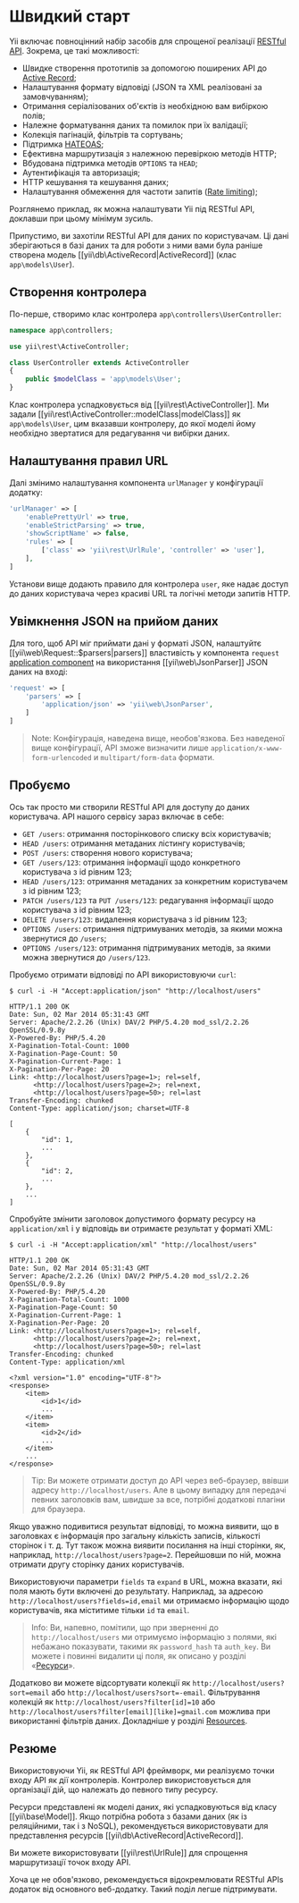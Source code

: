 Швидкий старт
===========

Yii включає повноцінний набір засобів для спрощеної реалізації [RESTful API](https://ru.wikipedia.org/wiki/REST).
Зокрема, це такі можливості:

* Швидке створення прототипів за допомогою поширених API до [Active Record](db-active-record.md);
* Налаштування формату відповіді (JSON та XML реалізовані за замовчуванням);
* Отримання серіалізованих об'єктів із необхідною вам вибіркою полів;
* Належне форматування даних та помилок при їх валідації;
* Колекція пагінацій, фільтрів та сортувань;
* Підтримка [HATEOAS](https://uk.wikipedia.org/wiki/HATEOAS);
* Ефективна маршрутизація з належною перевіркою методів HTTP;
* Вбудована підтримка методів `OPTIONS` та `HEAD`;
* Аутентифікація та авторизація;
* HTTP кешування та кешування даних;
* Налаштування обмеження для частоти запитів ([Rate limiting](rest-rate-limiting.md));


Розглянемо приклад, як можна налаштувати Yii під RESTful API, доклавши при цьому мінімум зусиль.

Припустимо, ви захотіли RESTful API для даних по користувачам. Ці дані зберігаються в базі даних та для роботи з ними
вами була раніше створена модель [[yii\db\ActiveRecord|ActiveRecord]]  (клас `app\models\User`).


## Створення контролера <span id="creating-controller"></span>

По-перше, створимо клас контролера `app\controllers\UserController`:

```php
namespace app\controllers;

use yii\rest\ActiveController;

class UserController extends ActiveController
{
    public $modelClass = 'app\models\User';
}
```

Клас контролера успадковується від [[yii\rest\ActiveController]]. Ми задали [[yii\rest\ActiveController::modelClass|modelClass]]
як `app\models\User`, цим вказавши контролеру, до якої моделі йому необхідно звертатися для редагування чи
вибірки даних.


## Налаштування правил URL <span id="configuring-url-rules"></span>

Далі змінимо налаштування компонента `urlManager` у конфігурації додатку:

```php
'urlManager' => [
    'enablePrettyUrl' => true,
    'enableStrictParsing' => true,
    'showScriptName' => false,
    'rules' => [
        ['class' => 'yii\rest\UrlRule', 'controller' => 'user'],
    ],
]
```

Установи вище додають правило для контролера `user`, яке надає доступ до даних користувача через красиві URL та логічні методи запитів HTTP.


## Увімкнення JSON на прийом даних<span id="enabling-json-input"></span>

Для того, щоб API міг приймати дані у форматі JSON, налаштуйтє [[yii\web\Request::$parsers|parsers]] властивість у компонента `request` [application component](structure-application-components.md) на використання [[yii\web\JsonParser]] JSON даних на вході:

```php
'request' => [
    'parsers' => [
        'application/json' => 'yii\web\JsonParser',
    ]
]
```

> Note: Конфігурація, наведена вище, необов'язкова. Без наведеної вище конфігурації, API зможе визначити лише
  `application/x-www-form-urlencoded` и `multipart/form-data` формати.


## Пробуємо <span id="trying-it-out"></span>

Ось так просто ми створили RESTful API для доступу до даних користувача. API нашого сервісу зараз включає в себе:

* `GET /users`: отримання посторінкового списку всіх користувачів;
* `HEAD /users`: отримання метаданих лістингу користувачів;
* `POST /users`: створення нового користувача;
* `GET /users/123`: отримання інформації щодо конкретного користувача з id рівним 123;
* `HEAD /users/123`: отримання метаданих за конкретним користувачем з id рівним 123;
* `PATCH /users/123` та `PUT /users/123`: редагування інформації щодо користувача з id рівним 123;
* `DELETE /users/123`: видалення користувача з id рівним 123;
* `OPTIONS /users`: отримання підтримуваних методів, за якими можна звернутися до `/users`;
* `OPTIONS /users/123`: отримання підтримуваних методів, за якими можна звернутися до `/users/123`.

Пробуємо отримати відповіді по API використовуючи `curl`: 

```
$ curl -i -H "Accept:application/json" "http://localhost/users"

HTTP/1.1 200 OK
Date: Sun, 02 Mar 2014 05:31:43 GMT
Server: Apache/2.2.26 (Unix) DAV/2 PHP/5.4.20 mod_ssl/2.2.26 OpenSSL/0.9.8y
X-Powered-By: PHP/5.4.20
X-Pagination-Total-Count: 1000
X-Pagination-Page-Count: 50
X-Pagination-Current-Page: 1
X-Pagination-Per-Page: 20
Link: <http://localhost/users?page=1>; rel=self, 
      <http://localhost/users?page=2>; rel=next, 
      <http://localhost/users?page=50>; rel=last
Transfer-Encoding: chunked
Content-Type: application/json; charset=UTF-8

[
    {
        "id": 1,
        ...
    },
    {
        "id": 2,
        ...
    },
    ...
]
```

Спробуйте змінити заголовок допустимого формату ресурсу на `application/xml` і у відповідь ви отримаєте результат у форматі XML:

```
$ curl -i -H "Accept:application/xml" "http://localhost/users"

HTTP/1.1 200 OK
Date: Sun, 02 Mar 2014 05:31:43 GMT
Server: Apache/2.2.26 (Unix) DAV/2 PHP/5.4.20 mod_ssl/2.2.26 OpenSSL/0.9.8y
X-Powered-By: PHP/5.4.20
X-Pagination-Total-Count: 1000
X-Pagination-Page-Count: 50
X-Pagination-Current-Page: 1
X-Pagination-Per-Page: 20
Link: <http://localhost/users?page=1>; rel=self, 
      <http://localhost/users?page=2>; rel=next, 
      <http://localhost/users?page=50>; rel=last
Transfer-Encoding: chunked
Content-Type: application/xml

<?xml version="1.0" encoding="UTF-8"?>
<response>
    <item>
        <id>1</id>
        ...
    </item>
    <item>
        <id>2</id>
        ...
    </item>
    ...
</response>
```

> Tip: Ви можете отримати доступ до API через веб-браузер, ввівши адресу `http://localhost/users`. Але в цьому випадку
для передачі певних заголовків вам, швидше за все, потрібні додаткові плагіни для браузера.

Якщо уважно подивитися результат відповіді, то можна виявити, що в заголовках є інформація про загальну кількість записів,
кількості сторінок і т. д. Тут також можна виявити посилання на інші сторінки, як, наприклад,
`http://localhost/users?page=2`. Перейшовши по ній, можна отримати другу сторінку даних користувачів.

Використовуючи параметри `fields` та `expand` в URL, можна вказати, які поля мають бути включені до результату. Наприклад,
за адресою `http://localhost/users?fields=id,email` ми отримаємо інформацію щодо користувачів, яка міститиме
тільки `id` та `email`.

> Info: Ви, напевно, помітили, що при зверненні до `http://localhost/users` ми отримуємо інформацію з полями, 
> які небажано показувати, такими як `password_hash` та `auth_key`. Ви можете і повинні видалити ці поля, як описано у 
> розділі «[Ресурси](rest-resources.md)».

Додатково ви можете відсортувати колекції як `http://localhost/users?sort=email` або
`http://localhost/users?sort=-email`. Фільтрування колекцій як `http://localhost/users?filter[id]=10` або
`http://localhost/users?filter[email][like]=gmail.com` можлива при використанні
фільтрів даних. Докладніше у розділі [Resources](rest-resources.md#filtering-collections).

## Резюме <span id="summary"></span>

Використовуючи Yii, як RESTful API фреймворк, ми реалізуємо точки входу API як дії контролерів.
Контролер використовується для організації дій, що належать до певного типу ресурсу.

Ресурси представлені як моделі даних, які успадковуються від класу [[yii\base\Model]].
Якщо потрібна робота з базами даних (як із реляційними, так і з NoSQL), рекомендується використовувати для представлення
ресурсів [[yii\db\ActiveRecord|ActiveRecord]].

Ви можете використовувати [[yii\rest\UrlRule]] для спрощення маршрутизації точок входу API.

Хоча це не обов'язково, рекомендується відокремлювати RESTful APIs додаток від основного веб-додатку. Такий поділ
легше підтримувати.
